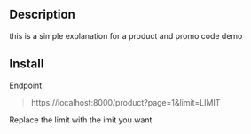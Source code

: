 ## Description
this is a simple explanation for a product and promo code demo

## Install
Endpoint

> https://localhost:8000/product?page=1&limit=LIMIT

Replace the limit with the imit you want  
